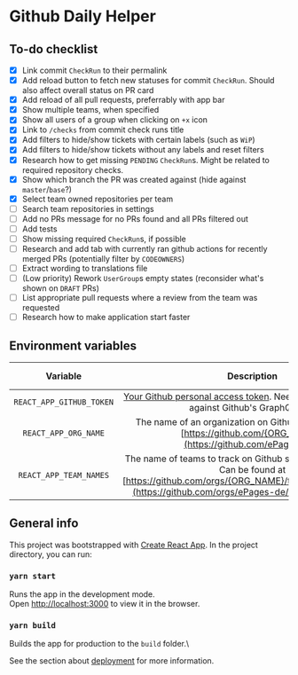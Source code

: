 # Github Daily Helper

## To-do checklist

- [x] Link commit `CheckRun` to their permalink
- [x] Add reload button to fetch new statuses for commit `CheckRun`. Should also affect overall status on PR card
- [x] Add reload of all pull requests, preferrably with app bar
- [x] Show multiple teams, when specified
- [x] Show all users of a group when clicking on `+x` icon
- [x] Link to `/checks` from commit check runs title
- [x] Add filters to hide/show tickets with certain labels (such as `WiP`)
- [x] Add filters to hide/show tickets without any labels and reset filters
- [x] Research how to get missing `PENDING` `CheckRun`s. Might be related to required repository checks.
- [x] Show which branch the PR was created against (hide against `master`/`base`?)
- [x] Select team owned repositories per team
- [ ] Search team repositories in settings
- [ ] Add no PRs message for no PRs found and all PRs filtered out
- [ ] Add tests
- [ ] Show missing required `CheckRun`s, if possible
- [ ] Research and add tab with currently ran github actions for recently merged PRs (potentially filter by `CODEOWNERS`)
- [ ] Extract wording to translations file
- [ ] (Low priority) Rework `UserGroup`s empty states (reconsider what's shown on `DRAFT` PRs)
- [ ] List appropriate pull requests where a review from the team was requested
- [ ] Research how to make application start faster

## Environment variables

| Variable | Description | Default value |
|:---:|:---:|:---:|
| `REACT_APP_GITHUB_TOKEN` | [Your Github personal access token](https://github.com/settings/tokens). Needed to make requests against Github's GraphQL API. | - |
| `REACT_APP_ORG_NAME` | The name of an organization on Github. Can be found at [https://github.com/{ORG_NAME}](https://github.com/ePages-de). | ePages-de |
| `REACT_APP_TEAM_NAMES` | The name of teams to track on Github separated by commas. Can be found at [https://github.com/orgs/{ORG_NAME}/teams/{TEAM_NAME}](https://github.com/orgs/ePages-de/teams/team-black). | team-black |

## General info

This project was bootstrapped with [Create React App](https://github.com/facebook/create-react-app).
In the project directory, you can run:

### `yarn start`

Runs the app in the development mode.\
Open [http://localhost:3000](http://localhost:3000) to view it in the browser.

### `yarn build`

Builds the app for production to the `build` folder.\

See the section about [deployment](https://facebook.github.io/create-react-app/docs/deployment) for more information.
